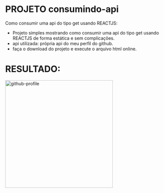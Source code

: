 #  PROJETO consumindo-api
Como consumir uma api do tipo get usando REACTJS:

- Projeto simples mostrando como consumir uma api do tipo get usando REACTJS de forma estática e sem complicações.
- api utilizada: própria api do meu perfil do github. 
- faça o download do projeto e execute o arquivo html online.

# RESULTADO:
<img width="343" alt="github-profile" src="https://github.com/user-attachments/assets/7cea1c8c-6ee4-450f-af40-cbe276e64d79" />
